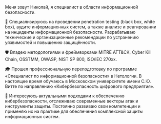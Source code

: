 Меня зовут Николай, я специалист в области информационной безопасности.

🔐 Специализируюсь на проведении penetration testing (black box, white box), аудите информационных систем, а также анализе и реагировании на инциденты информационной безопасности. Разрабатываю технические и организационные рекомендации по устранению уязвимостей и повышению защищённости.

🛡️ Владею методологиями и фреймворками MITRE ATT&CK, Cyber Kill Chain, OSSTMM, OWASP, NIST SP 800, ISO/IEC 270xx.

🎓 Прошел профессиональную переподготовку по программе «Специалист по информационной безопасности» в Нетологии. В настоящее время обучаюсь в Московском университете имени С.Ю. Витте по направлению «Кибербезопасность цифрового предприятия».

🚀 Интересуюсь актуальными подходами к обеспечению кибербезопасности, отслеживаю современные векторы атак и инструменты защиты. Постоянно развиваю свои компетенции и применяю их на практике для обеспечения комплексной защиты информационных систем.
